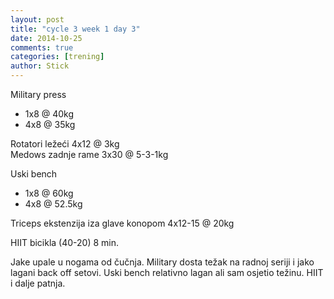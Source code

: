 ```yaml
---
layout: post
title: "cycle 3 week 1 day 3"
date: 2014-10-25
comments: true
categories: [trening]
author: Stick
---
```


Military press  
- 1x8 @ 40kg  
- 4x8 @ 35kg  

Rotatori ležeći 4x12 @ 3kg  
Medows zadnje rame 3x30 @ 5-3-1kg    

Uski bench  
- 1x8 @ 60kg  
- 4x8 @ 52.5kg  

Triceps ekstenzija iza glave konopom 4x12-15 @ 20kg  

HIIT bicikla (40-20) 8 min.   

Jake upale u nogama od čučnja. Military dosta težak na radnoj seriji i jako lagani back off setovi. Uski bench relativno lagan ali sam osjetio težinu. HIIT i dalje patnja.
